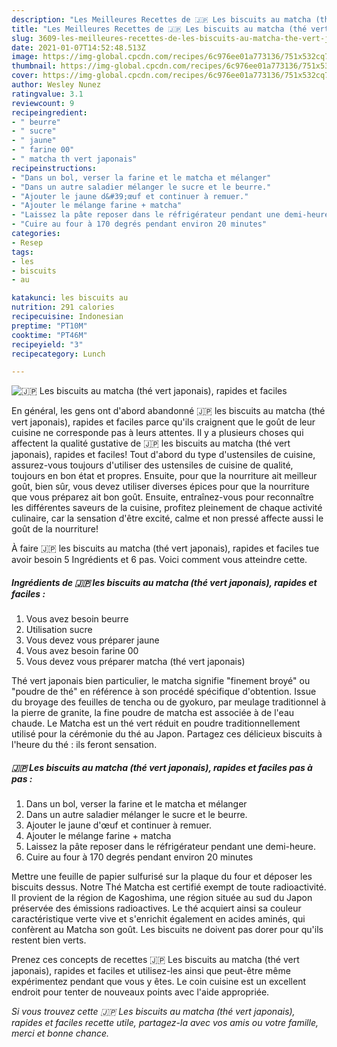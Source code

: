 ```yaml
---
description: "Les Meilleures Recettes de 🇯🇵️ Les biscuits au matcha (thé vert japonais), rapides et faciles"
title: "Les Meilleures Recettes de 🇯🇵️ Les biscuits au matcha (thé vert japonais), rapides et faciles"
slug: 3609-les-meilleures-recettes-de-les-biscuits-au-matcha-the-vert-japonais-rapides-et-faciles
date: 2021-01-07T14:52:48.513Z
image: https://img-global.cpcdn.com/recipes/6c976ee01a773136/751x532cq70/🇯🇵️-les-biscuits-au-matcha-the-vert-japonais-rapides-et-faciles-photo-principale-de-la-recette.jpg
thumbnail: https://img-global.cpcdn.com/recipes/6c976ee01a773136/751x532cq70/🇯🇵️-les-biscuits-au-matcha-the-vert-japonais-rapides-et-faciles-photo-principale-de-la-recette.jpg
cover: https://img-global.cpcdn.com/recipes/6c976ee01a773136/751x532cq70/🇯🇵️-les-biscuits-au-matcha-the-vert-japonais-rapides-et-faciles-photo-principale-de-la-recette.jpg
author: Wesley Nunez
ratingvalue: 3.1
reviewcount: 9
recipeingredient:
- " beurre"
- " sucre"
- " jaune"
- " farine 00"
- " matcha th vert japonais"
recipeinstructions:
- "Dans un bol, verser la farine et le matcha et mélanger"
- "Dans un autre saladier mélanger le sucre et le beurre."
- "Ajouter le jaune d&#39;œuf et continuer à remuer."
- "Ajouter le mélange farine + matcha"
- "Laissez la pâte reposer dans le réfrigérateur pendant une demi-heure."
- "Cuire au four à 170 degrés pendant environ 20 minutes"
categories:
- Resep
tags:
- les
- biscuits
- au

katakunci: les biscuits au 
nutrition: 291 calories
recipecuisine: Indonesian
preptime: "PT10M"
cooktime: "PT46M"
recipeyield: "3"
recipecategory: Lunch

---
```



![🇯🇵️ Les biscuits au matcha (thé vert japonais), rapides et faciles](https://img-global.cpcdn.com/recipes/6c976ee01a773136/751x532cq70/🇯🇵️-les-biscuits-au-matcha-the-vert-japonais-rapides-et-faciles-photo-principale-de-la-recette.jpg)

En général, les gens ont d'abord abandonné 🇯🇵️ les biscuits au matcha (thé vert japonais), rapides et faciles parce qu'ils craignent que le goût de leur cuisine ne corresponde pas à leurs attentes. Il y a plusieurs choses qui affectent la qualité gustative de 🇯🇵️ les biscuits au matcha (thé vert japonais), rapides et faciles! Tout d'abord du type d'ustensiles de cuisine, assurez-vous toujours d'utiliser des ustensiles de cuisine de qualité, toujours en bon état et propres. Ensuite, pour que la nourriture ait meilleur goût, bien sûr, vous devez utiliser diverses épices pour que la nourriture que vous préparez ait bon goût. Ensuite, entraînez-vous pour reconnaître les différentes saveurs de la cuisine, profitez pleinement de chaque activité culinaire, car la sensation d'être excité, calme et non pressé affecte aussi le goût de la nourriture!

<!--inarticleads1-->

À faire 🇯🇵️ les biscuits au matcha (thé vert japonais), rapides et faciles tue avoir besoin 5 Ingrédients et 6 pas. Voici comment vous atteindre cette.

##### Ingrédients de 🇯🇵️ les biscuits au matcha (thé vert japonais), rapides et faciles :

1. Vous avez besoin  beurre
1. Utilisation  sucre
1. Vous devez vous préparer  jaune
1. Vous avez besoin  farine 00
1. Vous devez vous préparer  matcha (thé vert japonais)


Thé vert japonais bien particulier, le matcha signifie &#34;finement broyé&#34; ou &#34;poudre de thé&#34; en référence à son procédé spécifique d&#39;obtention. Issue du broyage des feuilles de tencha ou de gyokuro, par meulage traditionnel à la pierre de granite, la fine poudre de matcha est associée à de l&#39;eau chaude. Le Matcha est un thé vert réduit en poudre traditionnellement utilisé pour la cérémonie du thé au Japon. Partagez ces délicieux biscuits à l&#39;heure du thé : ils feront sensation. 

<!--inarticleads2-->

##### 🇯🇵️ Les biscuits au matcha (thé vert japonais), rapides et faciles pas à pas :

1. Dans un bol, verser la farine et le matcha et mélanger
1. Dans un autre saladier mélanger le sucre et le beurre.
1. Ajouter le jaune d&#39;œuf et continuer à remuer.
1. Ajouter le mélange farine + matcha
1. Laissez la pâte reposer dans le réfrigérateur pendant une demi-heure.
1. Cuire au four à 170 degrés pendant environ 20 minutes


Mettre une feuille de papier sulfurisé sur la plaque du four et déposer les biscuits dessus. Notre Thé Matcha est certifié exempt de toute radioactivité. Il provient de la région de Kagoshima, une région située au sud du Japon préservée des émissions radioactives. Le thé acquiert ainsi sa couleur caractéristique verte vive et s&#39;enrichit également en acides aminés, qui confèrent au Matcha son goût. Les biscuits ne doivent pas dorer pour qu&#39;ils restent bien verts. 

<!--inarticleads1-->

<p>
Prenez ces concepts de recettes 🇯🇵️ Les biscuits au matcha (thé vert japonais), rapides et faciles et utilisez-les ainsi que peut-être même expérimentez pendant que vous y êtes. Le coin cuisine est un excellent endroit pour tenter de nouveaux points avec l'aide appropriée.
</p>

<p>
<i>Si vous trouvez cette 🇯🇵️ Les biscuits au matcha (thé vert japonais), rapides et faciles recette utile, partagez-la avec vos amis ou votre famille, merci et bonne chance.</i>
</p>
